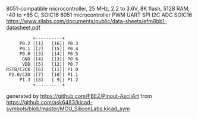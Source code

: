 8051-compatible microcontroller, 25 MHz, 2.2 to 3.6V, 8K flash, 512B RAM, -40 to +85 C, SOIC16
8051 microcontroller PWM UART SPI I2C ADC SOIC16
https://www.silabs.com/documents/public/data-sheets/efm8bb1-datasheet.pdf


	          +----------+
	     P0.2 |[1]   [16]| P0.3
	     P0.1 |[2]   [15]| P0.4
	     P0.0 |[3]   [14]| P0.5
	      GND |[4]   [13]| P0.6
	      VDD |[5]   [12]| P0.7
	RSTB/C2CK |[6]   [11]| P1.0
	 P2.0/C2D |[7]   [10]| P1.1
	     P1.3 |[8]   [ 9]| P1.2
	          +----------+


generated by https://github.com/FBEZ/Pinout-AsciiArt from https://github.com/ask6483/kicad-symbols/blob/master/MCU_SiliconLabs.kicad_sym